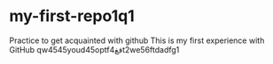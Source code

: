 # my-first-repo1q1
Practice to get acquainted with github
This is my first experience with GitHub
qw4545youd45optfفغ4t2we56ftdadfg1
